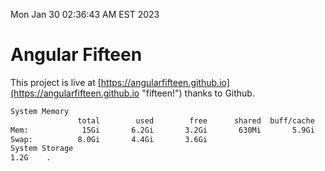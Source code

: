 Mon Jan 30 02:36:43 AM EST 2023

# Angular Fifteen


This project is live at [https://angularfifteen.github.io](https://angularfifteen.github.io "fifteen!") thanks to Github.

```bash
System Memory
               total        used        free      shared  buff/cache   available
Mem:            15Gi       6.2Gi       3.2Gi       630Mi       5.9Gi       8.2Gi
Swap:          8.0Gi       4.4Gi       3.6Gi
System Storage
1.2G	.
